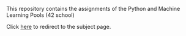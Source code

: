 This repository contains the assignments of the Python and Machine Learning Pools (42 school)

Click [here](./en.subject.pdf) to redirect to the subject page.
